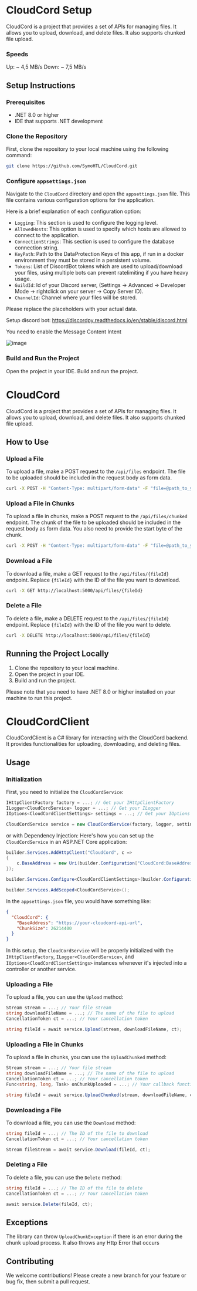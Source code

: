 # CloudCord Setup

CloudCord is a project that provides a set of APIs for managing files. It allows you to upload, download, and delete files. It also supports chunked file upload.

### Speeds

Up: ~ 4,5 MB/s
Down: ~ 7,5 MB/s

## Setup Instructions

### Prerequisites

- .NET 8.0 or higher
- IDE that supports .NET development

### Clone the Repository

First, clone the repository to your local machine using the following command:

```bash
git clone https://github.com/SymoHTL/CloudCord.git
```

### Configure `appsettings.json`

Navigate to the `CloudCord` directory and open the `appsettings.json` file. This file contains various configuration options for the application.

Here is a brief explanation of each configuration option:

- `Logging`: This section is used to configure the logging level.
- `AllowedHosts`: This option is used to specify which hosts are allowed to connect to the application.
- `ConnectionStrings`: This section is used to configure the database connection string.
- `KeyPath`: Path to the DataProtection Keys of this app, if run in a docker environment they must be stored in a persistent volume.
- `Tokens`: List of DiscordBot tokens which are used to upload/download your files, using multiple bots can prevent ratelimiting if you have heavy usage.
- `GuildId`: Id of your Discord server, (Settings -> Advanced -> Developer Mode -> rightclick on your server -> Copy Server ID).
- `ChannelId`: Channel where your files will be stored.

Please replace the placeholders with your actual data.

Setup discord bot:
https://discordpy.readthedocs.io/en/stable/discord.html

You need to enable the Message Content Intent

![image](https://github.com/SymoHTL/CloudCord/assets/54981573/3727680b-df95-4473-b1c0-e3211bee9f42)

### Build and Run the Project

Open the project in your IDE. Build and run the project.

# CloudCord

CloudCord is a project that provides a set of APIs for managing files. It allows you to upload, download, and delete files. It also supports chunked file upload.

## How to Use

### Upload a File

To upload a file, make a POST request to the `/api/files` endpoint. The file to be uploaded should be included in the request body as form data.

```bash
curl -X POST -H "Content-Type: multipart/form-data" -F "file=@path_to_your_file" http://localhost:5000/api/files
```

### Upload a File in Chunks

To upload a file in chunks, make a POST request to the `/api/files/chunked` endpoint. The chunk of the file to be uploaded should be included in the request body as form data. You also need to provide the start byte of the chunk.

```bash
curl -X POST -H "Content-Type: multipart/form-data" -F "file=@path_to_your_chunk" -F "startByte=0" http://localhost:5000/api/files/chunked
```

### Download a File

To download a file, make a GET request to the `/api/files/{fileId}` endpoint. Replace `{fileId}` with the ID of the file you want to download.

```bash
curl -X GET http://localhost:5000/api/files/{fileId}
```

### Delete a File

To delete a file, make a DELETE request to the `/api/files/{fileId}` endpoint. Replace `{fileId}` with the ID of the file you want to delete.

```bash
curl -X DELETE http://localhost:5000/api/files/{fileId}
```

## Running the Project Locally

1. Clone the repository to your local machine.
2. Open the project in your IDE.
3. Build and run the project.

Please note that you need to have .NET 8.0 or higher installed on your machine to run this project.

# CloudCordClient

CloudCordClient is a C# library for interacting with the CloudCord backend. It provides functionalities for uploading, downloading, and deleting files.

## Usage

### Initialization

First, you need to initialize the `CloudCordService`:

```csharp
IHttpClientFactory factory = ...; // Get your IHttpClientFactory
ILogger<CloudCordService> logger = ...; // Get your ILogger
IOptions<CloudCordClientSettings> settings = ...; // Get your IOptions

CloudCordService service = new CloudCordService(factory, logger, settings);
```

or with Dependency Injection:
Here's how you can set up the `CloudCordService` in an ASP.NET Core application:

```csharp
builder.Services.AddHttpClient("CloudCord", c =>
{
    c.BaseAddress = new Uri(builder.Configuration["CloudCord:BaseAddress"]);
});

builder.Services.Configure<CloudCordClientSettings>(builder.Configuration.GetSection("CloudCord"));

builder.Services.AddScoped<CloudCordService>();
```

In the `appsettings.json` file, you would have something like:

```json
{
  "CloudCord": {
    "BaseAddress": "https://your-cloudcord-api-url",
    "ChunkSize": 26214400
  }
}
```

In this setup, the `CloudCordService` will be properly initialized with the `IHttpClientFactory`, `ILogger<CloudCordService>`, and `IOptions<CloudCordClientSettings>` instances whenever it's injected into a controller or another service.

### Uploading a File

To upload a file, you can use the `Upload` method:

```csharp
Stream stream = ...; // Your file stream
string downloadFileName = ...; // The name of the file to upload
CancellationToken ct = ...; // Your cancellation token

string fileId = await service.Upload(stream, downloadFileName, ct);
```

### Uploading a File in Chunks

To upload a file in chunks, you can use the `UploadChunked` method:

```csharp
Stream stream = ...; // Your file stream
string downloadFileName = ...; // The name of the file to upload
CancellationToken ct = ...; // Your cancellation token
Func<string, long, Task> onChunkUploaded = ...; // Your callback function

string fileId = await service.UploadChunked(stream, downloadFileName, ct, onChunkUploaded);
```

### Downloading a File

To download a file, you can use the `Download` method:

```csharp
string fileId = ...; // The ID of the file to download
CancellationToken ct = ...; // Your cancellation token

Stream fileStream = await service.Download(fileId, ct);
```

### Deleting a File

To delete a file, you can use the `Delete` method:

```csharp
string fileId = ...; // The ID of the file to delete
CancellationToken ct = ...; // Your cancellation token

await service.Delete(fileId, ct);
```

## Exceptions

The library can throw `UploadChunkException` if there is an error during the chunk upload process.
It also throws any Http Error that occurs



## Contributing

We welcome contributions! Please create a new branch for your feature or bug fix, then submit a pull request.
